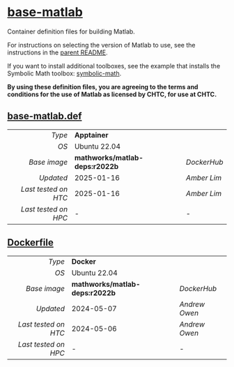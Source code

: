 <!--
   Copyright 2024, Center for High Throughput Computing, University of Wisconsin - Madison

   Licensed under the Apache License, Version 2.0 (the "License");
   you may not use this file except in compliance with the License.
   You may obtain a copy of the License at

       http://www.apache.org/licenses/LICENSE-2.0

   Unless required by applicable law or agreed to in writing, software
   distributed under the License is distributed on an "AS IS" BASIS,
   WITHOUT WARRANTIES OR CONDITIONS OF ANY KIND, either express or implied.
   See the License for the specific language governing permissions and
   limitations under the License.
-->

# [base-matlab](/software/Matlab/base-matlab)

Container definition files for building Matlab.

For instructions on selecting the version of Matlab to use, see the instructions in the [parent README](../README.md#choosing-the-version-of-matlab).

If you want to install additional toolboxes, see the example that installs the Symbolic Math toolbox: [symbolic-math](../symbolic-math/README.md).

**By using these definition files, you are agreeing to the terms and conditions for the use of Matlab as licensed by CHTC, for use at CHTC.**

## [base-matlab.def](base-matlab.def)

| | | |
| ---: | :--- | :--- |
| *Type* | **Apptainer** | |
| *OS* | Ubuntu 22.04 | |
| *Base image* | **mathworks/matlab-deps:r2022b** | *DockerHub* |
| *Updated* | 2025-01-16 | *Amber Lim* |
| *Last tested on HTC* | 2025-01-16 | *Amber Lim* |
| *Last tested on HPC* | - | - |

## [Dockerfile](Dockerfile)

| | | |
| ---: | :--- | :--- |
| *Type* | **Docker** | |
| *OS* | Ubuntu 22.04 | |
| *Base image* | **mathworks/matlab-deps:r2022b** | *DockerHub* |
| *Updated* | 2024-05-07 | *Andrew Owen* |
| *Last tested on HTC* | 2024-05-06 | *Andrew Owen* |
| *Last tested on HPC* | - | - |
